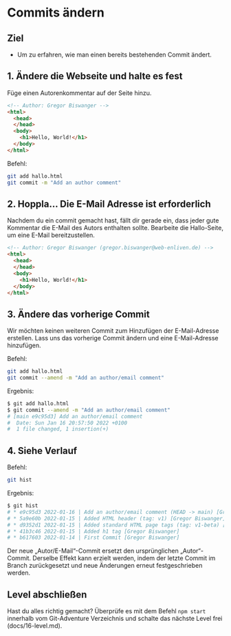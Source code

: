 # Commits ändern
## Ziel
- Um zu erfahren, wie man einen bereits bestehenden Commit ändert.

## 1. Ändere die Webseite und halte es fest
Füge einen Autorenkommentar auf der Seite hinzu.

```html
<!-- Author: Gregor Biswanger -->
<html>
  <head>
  </head>
  <body>
    <h1>Hello, World!</h1>
  </body>
</html>
```

Befehl:  
```bash
git add hallo.html
git commit -m "Add an author comment"
```

## 2. Hoppla... Die E-Mail Adresse ist erforderlich
Nachdem du ein commit gemacht hast, fällt dir gerade ein, dass jeder gute Kommentar die E-Mail des Autors enthalten sollte. Bearbeite die Hallo-Seite, um eine E-Mail bereitzustellen.

```html
<!-- Author: Gregor Biswanger (gregor.biswanger@web-enliven.de) -->
<html>
  <head>
  </head>
  <body>
    <h1>Hello, World!</h1>
  </body>
</html>
```

## 3. Ändere das vorherige Commit
Wir möchten keinen weiteren Commit zum Hinzufügen der E-Mail-Adresse erstellen. Lass uns das vorherige Commit ändern und eine E-Mail-Adresse hinzufügen.

Befehl:  
```bash
git add hallo.html
git commit --amend -m "Add an author/email comment"
```

Ergebnis:  
```bash
$ git add hallo.html
$ git commit --amend -m "Add an author/email comment"
# [main e9c95d3] Add an author/email comment
#  Date: Sun Jan 16 20:57:50 2022 +0100
#  1 file changed, 1 insertion(+)
```

## 4. Siehe Verlauf

Befehl:  
```bash
git hist
```

Ergebnis:  
```bash
$ git hist
# * e9c95d3 2022-01-16 | Add an author/email comment (HEAD -> main) [Gregor Biswanger]
# * 5a9e60b 2022-01-15 | Added HTML header (tag: v1) [Gregor Biswanger]
# * d9352d1 2022-01-15 | Added standard HTML page tags (tag: v1-beta) [Gregor Biswanger]
# * 41b3c46 2022-01-15 | Added h1 tag [Gregor Biswanger]
# * b617603 2022-01-14 | First Commit [Gregor Biswanger]
```

Der neue „Autor/E-Mail“-Commit ersetzt den ursprünglichen „Autor“-Commit. Derselbe Effekt kann erzielt werden, indem der letzte Commit im Branch zurückgesetzt und neue Änderungen erneut festgeschrieben werden.

## Level abschließen
Hast du alles richtig gemacht? Überprüfe es mit dem Befehl `npm start` innerhalb vom Git-Adventure Verzeichnis und schalte das nächste Level frei (docs/16-level.md).